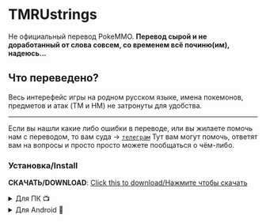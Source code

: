 # TMRUstrings
Не официальный перевод PokeMMO.
**Перевод сырой и не доработанный от слова совсем, со временем всё починю(им), надеюсь...** 
## Что переведено?
Весь интерефейс игры на родном русском языке, имена покемонов, предметов и атак (TM и HM) не затронуты для удобства.
***
Если вы нашли какие либо ошибки в переводе, или вы жилаете помочь нам с переводом, то вам суда -> [`телеграм`](https://t.me/pokemmo_ru) Тут вам могут помочь, ответят вам на вопросы и просто просто можете пообщаться о чём-либо.


### Установка/Install 
**СКАЧАТЬ/DOWNLOAD**: [Click this to download/Нажмите чтобы скачать](../../archive/refs/heads/main.zip)

<details>
  <summary>Для ПК 📺</summary>
&nbsp;

1. Скачиваем файл     
2. Распаковать ZIP архив по пути `...\PokeMMO\data\strings` (README можно удалить)
3. Выбрать язык "Русский TMRU" в настройках игры.

</details>


<details>
  <summary>Для Android 📱</summary>
&nbsp;

  1. Скачиваем файл
  2. Распаковать архив в удобное вам место
  3. Импортровуем файл в игре (смотреть скрины ниже ↓)
  4. Выбрать язык "Русский TMRU" в настройках.


![  (3)](https://github.com/Timonion/TMRUstrings/assets/143124086/c1aade28-e9c9-4ffc-a0bc-afbbc570b406)
![  (1)](https://github.com/Timonion/TMRUstrings/assets/143124086/2ca53bb2-37eb-43d4-a56e-be911e18b829)
![  (2)](https://github.com/Timonion/TMRUstrings/assets/143124086/b78ab674-2e5f-4908-af46-4a30c690eda6)

</details>
